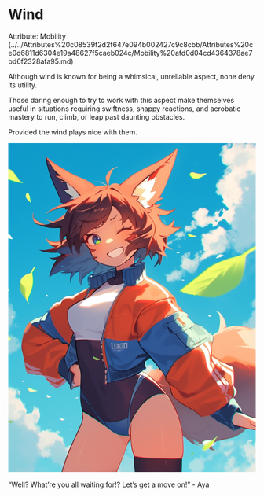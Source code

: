 # Wind

Attribute: Mobility (../../Attributes%20c08539f2d2f647e094b002427c9c8cbb/Attributes%20ce0d6811d6304e19a48627f5caeb024c/Mobility%20afd0d04cd4364378ae7bd6f2328afa95.md)

Although wind is known for being a whimsical, unreliable aspect, none deny its utility.

Those daring enough to try to work with this aspect make themselves useful in situations requiring swiftness, snappy reactions, and acrobatic mastery to run, climb, or leap past daunting obstacles.

Provided the wind plays nice with them.

![“Well? What’re you all waiting for!? Let’s get a move on!” - Aya](Wind/aya.webp)

“Well? What’re you all waiting for!? Let’s get a move on!” - Aya
